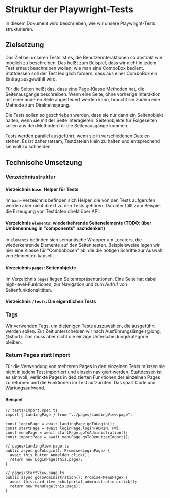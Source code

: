 # Struktur der Playwright-Tests
In diesem Dokument wird beschrieben, wie wir unsere Playwright-Tests strukturieren.

## Zielsetzung
Das Ziel bei unseren Tests ist es, die Benutzerinteraktionen so abstrakt wie möglich zu beschreiben.
Das heißt zum Beispiel, dass wir nicht in jedem Test erneut beschreiben wollen, wie man eine ComboBox bedient.
Stattdessen soll der Test lediglich fordern, dass aus einer ComboBox ein Eintrag ausgewählt wird.

Für die Seiten heißt das, dass eine Page-Klasse Methoden hat, die Seitenausgänge beschreiben.
Wenn eine Seite, ohne vorherige Interaktion mit einer anderen Seite angesteuert werden kann, braucht sie zudem
eine Methode zum Direkteinsprung.

Die Tests sollen so geschrieben werden, dass sie nur dann ein Seitenobjekt halten, wenn sie mit der Seite interagieren.
Seitenobjekte für Folgeseiten sollen aus den Methoden für die Seitenausgänge kommen.

Tests werden parallel ausgeführt, wenn sie in verschiedenen Dateien stehen.
Es ist daher ratsam, Testdateien klein zu halten und entsprechend sinnvoll zu schneiden.

## Technische Umsetzung
### Verzeichnisstruktur
#### Verzeichnis `base`: Helper für Tests
Im `base`-Verzeichnis befinden sich Helper, die von den Tests aufgerufen werden aber nicht direkt zu den Tests gehören.
Darunter fällt zum Beispiel die Erzeugung von Testdaten direkt über API.

#### Verzeichnis `elements`: wiederkehrende Seitenelemente (TODO: über Umbenennung in "components" nachdenken)
In `elements` befinden sich semantische Wrapper um Locators, die wiederkehrende Elemente auf den Seiten testen.
Beispielsweise legen wir hier eine Klasse für "Comboboxen" ab, die die nötigen Schritte zur Auswahl von Elementen kapselt.

#### Verzeichnis `pages`: Seitenobjekte
Im Verzeichnis `pages` liegen Seitenrepräsentationen.
Eine Seite hat dabei high-level-Funktionen, zur Navigation und zum Aufruf von Seitenfunktionalitäten.

#### Verzeichnis `/tests`: Die eigentlichen Tests

### Tags
Wir verwenden Tags, um diejenigen Tests auszuwählen, die ausgeführt werden sollen.
Zur Zeit unterscheiden wir nach Ausführungslänge (@long, @short).
Das muss aber nicht die einzige Unterscheidungskategorie bleiben.

### Return Pages statt Import
Für die Verwendung von mehreren Pages in den einzelnen Tests müssen sie nicht in jedem Test importiert und einzeln navigiert werden. Stattdessen ist es sinnvoll, verlinkte Pages in dedizierten Funktionen der einzelnen Pages zu returnen und die Funktionen im Test aufzurufen. Das spart Code und Wartungsaufwand.

#### Beispiel
```
// tests/Import.spec.ts
import { LandingPage } from "../pages/LandingView.page";

const loginPage = await landingPage.goToLogin();
const startPage = await loginPage.login(ADMIN, PW);
const menuPage = await startPage.goToAdministration();
const importPage = await menuPage.goToBenutzerImport();

// pages/LandingView.page.ts
public async goToLogin(): Promise<LoginPage> {
  await this.button_Anmelden.click();
  return new LoginPage(this.page);
}

// pages/StartView.page.ts
public async goToAdministration(): Promise<MenuPage> {
  await this.card_item_schulportal_administration.click();
  return new MenuPage(this.page);
}
```